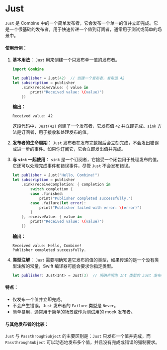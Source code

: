 # Just

`Just` 是 Combine 中的一个简单发布者，它会发布一个单一的值并立即完成。它是一个很基础的发布者，用于快速传递一个值到订阅者，通常用于测试或简单的场景中。

#### 使用示例：

1.  **基本用法**： `Just` 用来创建一个只发布单一值的发布者。

    ```swift
    import Combine

    let publisher = Just(42)  // 创建一个发布者，发布值 42
    let subscription = publisher
        .sink(receiveValue: { value in
            print("Received value: \(value)")
        })
    ```

    **输出：**

    ```
    Received value: 42
    ```

    这段代码中，`Just(42)` 创建了一个发布者，它发布值 `42` 并立即完成。`sink` 方法是订阅者，用于接收和处理发布的值。
2. **发布者的生命周期**： `Just` 发布者在发布完数据后会立刻完成，不会发出错误或进一步的事件。如果你订阅它，它会立即发出值并完成。
3.  **与 `sink` 一起使用**： `sink` 是一个订阅者，它接受一个闭包用于处理发布的值。它还可以处理完成事件和错误事件，尽管 `Just` 不会发布错误。

    ```swift
    let publisher = Just("Hello, Combine!")
    let subscription = publisher
        .sink(receiveCompletion: { completion in
            switch completion {
            case .finished:
                print("Publisher completed successfully.")
            case .failure(let error):
                print("Publisher failed with error: \(error)")
            }
        }, receiveValue: { value in
            print("Received value: \(value)")
        })
    ```

    **输出：**

    ```
    Received value: Hello, Combine!
    Publisher completed successfully.
    ```
4.  **类型注解**： `Just` 需要明确知道它发布的值的类型，如果传递的是一个没有类型注解的常量，Swift 编译器可能会要求你指定类型。

    ```swift
    let publisher: Just<Int> = Just(3)  // 明确声明为 Int 类型的 Just 发布者
    ```

#### 特点：

* 仅发布一个值并立即完成。
* 不会产生错误，`Just` 发布者的 `Failure` 类型是 `Never`。
* 简单易用，通常用于简单的场景或作为测试用的 mock 发布者。

#### 与其他发布者的比较：

`Just` 与 `PassthroughSubject` 的主要区别是：`Just` 只发布一个值并完成，而 `PassthroughSubject` 可以动态地发布多个值，并且没有完成或错误的强制要求。
